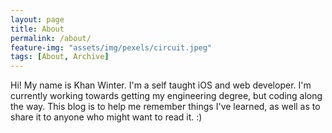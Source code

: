 ```yaml
---
layout: page
title: About
permalink: /about/
feature-img: "assets/img/pexels/circuit.jpeg"
tags: [About, Archive]
---
```


Hi! My name is Khan Winter. I'm a self taught iOS and web developer. I'm currently working towards getting my engineering degree, but coding along the way. This blog is to help me remember things I've learned, as well as to share it to anyone who might want to read it. :)